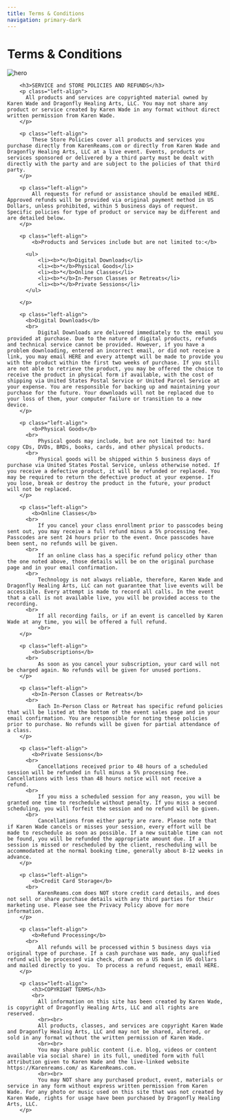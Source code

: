 ```yaml
---
title: Terms & Conditions
navigation: primary-dark
---
```


<div class="section hero background-off-black">
  <div class="container">
    <hgroup class="fade-out-slow">
      <h1>Terms & Conditions</h1>
    </hgroup>
  </div>
  <div class="parallax">
    <img alt="hero"
      src="assets/images/headerimage.png">
  </div>
</div>
  <div class="section color-primary-dark background-white">
    <div class="container">

        <h3>SERVICE and STORE POLICIES AND REFUNDS</h3>
        <p class="left-align">
          All products and services are copyrighted material owned by Karen Wade and Dragonfly Healing Arts, LLC. You may not share any product or service created by Karen Wade in any format without direct written permission from Karen Wade.
        </p>

        <p class="left-align">
            These Store Policies cover all products and services you purchase directly from KarenReams.com or directly from Karen Wade and Dragonfly Healing Arts, LLC at a live event. Events, products or services sponsored or delivered by a third party must be dealt with directly with the party and are subject to the policies of that third party.
        </p>

        <p class="left-align">
            All requests for refund or assistance should be emailed HERE. Approved refunds will be provided via original payment method in US Dollars, unless prohibited, within 5 business days of request. Specific policies for type of product or service may be different and are detailed below.
        </p>

        <p class="left-align">
            <b>Products and Services include but are not limited to:</b>

          <ul>
              <li><b>*</b>Digital Downloads</li>
              <li><b>*</b>Physical Goods</li>
              <li><b>*</b>Online Classes</li>
              <li><b>*</b>In-Person Classes or Retreats</li>
              <li><b>*</b>Private Sessions</li>
          </ul>

        </p>

        <p class="left-align">
          <b>Digital Downloads</b>
          <br>
              Digital Downloads are delivered immediately to the email you provided at purchase. Due to the nature of digital products, refunds and technical service cannot be provided. However, if you have a problem downloading, entered an incorrect email, or did not receive a link, you may email HERE and every attempt will be made to provide you with the product within the first two weeks of purchase. If you still are not able to retrieve the product, you may be offered the choice to receive the product in physical form if available, with the cost of shipping via United States Postal Service or United Parcel Service at your expense. You are responsible for backing up and maintaining your purchase for the future. Your downloads will not be replaced due to your loss of them, your computer failure or transition to a new device.
        </p>

        <p class="left-align">
            <b>Physical Goods</b>
          <br>
              Physical goods may include, but are not limited to: hard copy CDs, DVDs, BRDs, books, cards, and other physical products.
          <br>
              Physical goods will be shipped within 5 business days of purchase via United States Postal Service, unless otherwise noted. If you receive a defective product, it will be refunded or replaced. You may be required to return the defective product at your expense. If you lose, break or destroy the product in the future, your product will not be replaced.
        </p>

        <p class="left-align">
            <b>Online Classes</b>
          <br>
              If you cancel your class enrollment prior to passcodes being sent out, you may receive a full refund minus a 5% processing fee. Passcodes are sent 24 hours prior to the event. Once passcodes have been sent, no refunds will be given.
          <br>
              If an online class has a specific refund policy other than the one noted above, those details will be on the original purchase page and in your email confirmation.
          <br>
              Technology is not always reliable, therefore, Karen Wade and Dragonfly Healing Arts, LLC can not guarantee that live events will be accessible. Every attempt is made to record all calls. In the event that a call is not available live, you will be provided access to the recording.
          <br>
              If all recording fails, or if an event is cancelled by Karen Wade at any time, you will be offered a full refund.
              <br>
        </p>

        <p class="left-align">
            <b>Subscriptions</b>
          <br>
              As soon as you cancel your subscription, your card will not be charged again. No refunds will be given for unused portions.
        </p>

        <p class="left-align">
            <b>In-Person Classes or Retreats</b>
          <br>
              Each In-Person Class or Retreat has specific refund policies that will be listed at the bottom of the event sales page and in your email confirmation. You are responsible for noting these policies prior to purchase. No refunds will be given for partial attendance of a class.
        </p>

        <p class="left-align">
            <b>Private Sessions</b>
          <br>
              Cancellations received prior to 48 hours of a scheduled session will be refunded in full minus a 5% processing fee. Cancellations with less than 48 hours notice will not receive a refund.
          <br>
              If you miss a scheduled session for any reason, you will be granted one time to reschedule without penalty. If you miss a second scheduling, you will forfeit the session and no refund will be given.
          <br>
              Cancellations from either party are rare. Please note that if Karen Wade cancels or misses your session, every effort will be made to reschedule as soon as possible. If a new suitable time can not be found, you will be refunded the appropriate amount due. If a session is missed or rescheduled by the client, rescheduling will be accommodated at the normal booking time, generally about 8-12 weeks in advance.
        </p>

        <p class="left-align">
            <b>Credit Card Storage</b>
          <br>
              KarenReams.com does NOT store credit card details, and does not sell or share purchase details with any third parties for their marketing use. Please see the Privacy Policy above for more information.
        </p>

        <p class="left-align">
            <b>Refund Processing</b>
          <br>
              All refunds will be processed within 5 business days via original type of purchase. If a cash purchase was made, any qualified refund will be processed via check, drawn on a US bank in US dollars and mailed directly to you.  To process a refund request, email HERE.
        </p>

        <p class="left-align">
            <h3>COPYRIGHT TERMS</h3>
            <br>
              All information on this site has been created by Karen Wade, is copyright of Dragonfly Healing Arts, LLC and all rights are reserved.
              <br><br>
              All products, classes, and services are copyright Karen Wade and Dragonfly Healing Arts, LLC and may not be shared, altered, or sold in any format without the written permission of Karen Wade.
              <br><br>
              You may share public content (i.e. blog, videos or content available via social share) in its full, unedited form with full attribution given to Karen Wade and the live-linked website https://Karenreams.com/ as KarenReams.com.
              <br><br>
              You may NOT share any purchased product, event, materials or service in any form without express written permission from Karen Wade. For any photo or music used on this site that was not created by Karen Wade, rights for usage have been purchased by Dragonfly Healing Arts, LLC.
        </p>
  </div>
</div>
